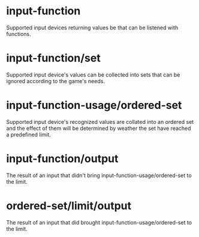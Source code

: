 # input-function
Supported input devices returning values be that can be listened with functions.
# input-function/set
Supported input device's values can be collected into sets that can be ignored according to the game's needs.
# input-function-usage/ordered-set
Supported input device's recognized values are collated into an ordered set and the effect of them will be determined by weather the set have reached a predefined limit.
# input-function/output
The result of an input that didn't bring input-function-usage/ordered-set to the limit.
# ordered-set/limit/output
The result of an input that did brought input-function-usage/ordered-set to the limit.